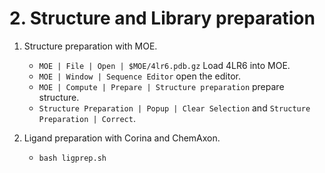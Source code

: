 # 2. Structure and Library preparation

1. Structure preparation with MOE.

    * `MOE | File | Open | $MOE/4lr6.pdb.gz` Load 4LR6 into MOE.
    * `MOE | Window | Sequence Editor` open the editor.
    * `MOE | Compute | Prepare | Structure preparation` prepare structure.
    * `Structure Preparation | Popup | Clear Selection` and `Structure Preparation | Correct`.

2. Ligand preparation with Corina and ChemAxon.

    * `bash ligprep.sh`
